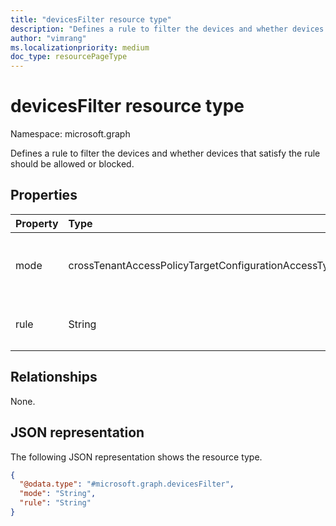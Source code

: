 ```yaml
---
title: "devicesFilter resource type"
description: "Defines a rule to filter the devices and whether devices that satisfy the rule should be allowed or blocked."
author: "vimrang"
ms.localizationpriority: medium
doc_type: resourcePageType
---
```


# devicesFilter resource type

Namespace: microsoft.graph

Defines a rule to filter the devices and whether devices that satisfy the rule should be allowed or blocked.

## Properties

|Property|Type|Description|
|:---|:---|:---|
|mode|crossTenantAccessPolicyTargetConfigurationAccessType|Determines whether devices that satisfy the rule should be allowed or blocked. The possible values are: `allowed`, `blocked`, `unknownFutureValue`.|
|rule|String|Defines the rule to filter the devices. For example, `device.deviceAttribute2 -eq 'PrivilegedAccessWorkstation'`.|

## Relationships

None.

## JSON representation

The following JSON representation shows the resource type.

<!-- {
  "blockType": "resource",
  "@odata.type": "microsoft.graph.devicesFilter"
}
-->
``` json
{
  "@odata.type": "#microsoft.graph.devicesFilter",
  "mode": "String",
  "rule": "String"
}
```
